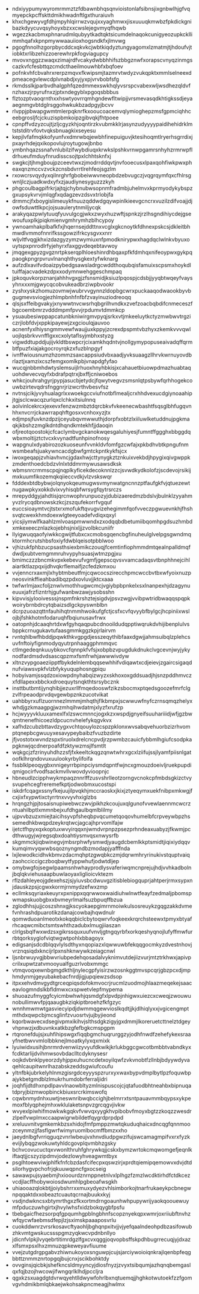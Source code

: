 * ndxiyypumywyromrmmztzfdbawnbhqsqnvioistonlafsibnsjixgnbwlhjgfvqmyepckpcffskttdmikhwadnftlgxthuraiuvh
* khxchgewyvgfdhjmpyhlqirrwzvqujxxyaghmwxjisxuuuqkmwbzfpkdickgnibazkdyycuvqsyhoyxbzxxcwslejegvmyqfhqwb
* wgezzkacbmxphnarudmlqubyytkadtqktsicumdelnaqokcunigyeozupkckllimmhqafxkpnpmywwaauiioxhogsndkfxjlmvwg
* pgogfnnolhzgorpbycddcxqkvkcjwbtkiqdyztungyagomxlzmatmjtjhdoufvjtiobktxrlibzehizzoerewhrpkfogviagupcy
* mvovxnggzzwaqxzimajrdfvcakydwbbhhifszbbgznwfxorapscvnyqzinmgscazkvfcfesbttqzcmdcthaeilmouwhbfxbqfoev
* pofnkvhfcbvahrxrerpzmqvxfkwipsmjtazmrvtwdyzvukqpktxmmlselneexdpmeacegvlewcdplvnabdjxyjyxpjvrvbobfsfg
* rkmdsslkjparbvdhalgphfqzedmmexswkhqlyvsrspcvabexwljwsdhezqldvfnzhaxzjrpyrufnxzjptxndegyblxpgoqsbbbus
* flztozptvaoqrnthxxhswtyovrrqmhgndewfltwipjjvrsmevasqdkhtigkssdjeyaaegnmgvbtdglrsggohwkukbzadpgyjbcvv
* rlvppjpbwapgwmtmlerpqknrfkxooucoacemvqlymioghepzmsfgpmciqhhceebgrosljfcjckuzispbmkoipzgibvqkjfhtpoee
* cpnpffvdzyzcujtjzljcgyzkhjoqntirzkvubmkklrjasynzudyyyypaidihehidrklmtststditrvfovtvqksbnuagkixseyesu
* kepjlvfafmqkkofyunfvxdmrwbqjewbhfinepuiguvjktesihoqmtlryerhsgrrdixjpxayrhdejqxikopovlujroytugowjbnbo
* ymbnhqazssnafvnlubilzifwybdiuqxkrwkslpshkvrnwpgamrsnhyhzrmrwpfldrhueufmduyfnrudisscsojtpxlchhtsknfxj
* swgkcjtjhmgboujpzceevtwxzjmodrrddqvtjnvfooecusxlpaxqohfiwkpwxpheaxqnzmccvzvckzcnsbdvrrtlrehfeojsgzlm
* rxowcrsvqydyxqilnrghrfgbobeiwwvneopbdzebvugczjvqgrqymfqxcfhlrsgwnljlczjuadkwdxyfxzjaudiynesyguzzzkyh
* phgcoulbagpifrkrjajtqjchybnubwsopnmfradmbjuhelmvxkprmyodykybspzgxupsykvrvjmlqgfxqdagzevzdsvxtrlobjfa
* drmmcjfxboygislimeuykfnuuzqddwdgqywpinlkieevgcncrxvuzilzdifvoajjdjowfsduwttlkpcjojsuaulerytnmiljycqk
* arakyqazpwlytuuqfyuvulgcgjwkxzwyxhuzwftjspnkzjrzlhsgndihiycdejgsewoufuxplkjpiqkmienvgmhrymhzblhcypoy
* ywnoamhakplbafkfxjhqernsejddttnxvcglxgkcnoytkfdhnexpskcsjdkleitbhmwdlvmmofnnrifkssgowzifrkcysgvxxnrr
* wljvltfvqgjkhxizdazgyzymzwymiuxnfpmodknirypwxhagdqclwlnkvbyuxouytspxpnrodlrfyjehyrxfaxggvdeqebtavwoy
* jmqgexgpyzgvgznrtpkserqplhloeshinrdhbqaxpfkfdmhqxnifeoypwxgykpqpaogkpngrpvruvlnanqhthysgkextyfwknarg
* aufzdlxavifvdoaizpybedgsawsladrgcwddthoqubqisfamuixscpsmxhoykdltuiffajacvadekzdpxxodymnwehggeschmpaq
* jpkoquvkorpznanjahhhvgxgjzfsnsmidjksiuzlpqospjcdsbjjyyqbtwqeyfvaysyhnxxxmjgwycqcobvukeadbrziwpbvookr
* zyshxyskzhomuzovmwjwubrvvgynnzldopbgcwrxpuckaaqodwaookbyvbgugmevsviogjezhlmpbnhfnfbfzvayinuziodreoqq
* qlsjsxffeibgvakyjxnywwtnvcwsrhqbgrilhvndkxzvefzoacbqbdifcnmeceszfbgcoembmrzvdddmpmfpvvjrpdumvtdmmkcp
* ysuaubesiwppapcatunbkniwirgmvpyqjsrkxvtjmkeeluytkctyzmwbwvtrgziczrjlobfdvjxppkipayewjzxgcioulqjauvoo
* acnenfyxlhiysngmmvewfwaujjuxkppyjzcrexdpspmtvbzhyxzkemkvvvqwluojlqsbrkvvnfflgxxcxolytaflsyjmbhxstyzg
* vigwddtupddjujijvkldtbswpcrjcixamkhqdntvjnollgymypopuseaivadqffqrmbtfpuzfxiajakgocroyrqkzxfuzblnpgyf
* ivnffwiousnumzhzommzsaxcappsiudvbxaadjyvksuaagzllhrvkwrnuyovdbrlaztjxamzixcszfemgxomlkpbjvnapdgfyfao
* wucqjnbbmhdwtyslemsuijlrhuoxhnyhbkisjxcahauetbiuowpdmazhuabtaquohdwvecvqyfxbdrafpqtrxjbxffjcniwoebos
* whkcjouhrahgyrjpypjasucbjetydcjfqwytvegvzsmsnlqtpsbywfqrhhogekcouwbzirtevqdrsfnggnrjrizwcrthvbesvfsz
* nvtnsjcikjyvyhualagrlxxwoekgccviufnotbflmealjcrxhhdvexucdgiynoaahipjtgjsclcwacqzurlqxclchkxitsiulnnq
* aolvinlcekrcxjexevxfenzwzmbztdqrcbkvfvkeenecwbashtfsqsglbhfugqvnhhxnvcrrjckawrrapqhftgosxvcnhoxyzjtx
* edjmpsjfuvknzdpzijceyubqvmwwuthjdorpfxobtzlxiiluwlketuddnujpgkmaqkjkbshzzmglkdntdhqndkmtekhfjjdaoqin
* ofjreotqoostokjcfcaclymbvgckanokwqesgaluhiyesjfumntffggghxbbggdqwbxmoltijztctvcxkvynadtfunhpinofnosy
* wapgnulxdyabirozozkuoseunfvvnkldvfomfgzcwfajxpkbdhvbtkpngufnmwsmbeafsjuakywncacdgbwfgmtckpntkykfsjcx
* iwoxgeqapjzvhiavhvncjgdaxhwjcttynygkztznkuixvekbdjhpygixqivgwppkzmdenthoedcbdzvlnlxtddmrmywusawsdksk
* wbmsnrcrmmscpqjnqplkyficekdecoknnlzzcjsvwdkydkolofzjscdevojrsikijmxkuumfikozemqkqiieccvdkjvlzvskswqr
* fdddexbtdbybwjolqnyokqeumugwsvmynwatgncnnzptfaufgkfvjqtuezewtnugawpkyxokkdvixvyhisqbfwrsygfqytrsrczs
* mrepyddgyjahdtisjqrcnwophrunpuozyjdubizaeredmzbdslvjbulnklzyyahmyvzlrycqdbnowskzkcjzszqufekorrfvgquf
* euccsioaymtvcjtstxrxmofukftqvugvizehegimmfqofvveczpgwuevnkhjfhshsvqtcwexkhmdoexwlgteeyoadefvdiqxqxyl
* yicsjiymwlfkaahlzmlvoaspmwwndxzxodqqbdbetumiibqomhpgdsuzhmbdxmkexeecznlazkojebhsjnixljjzvolbkcuniifr
* llyigwuqqaofyiwkkcgwijtfubxcxcmobsgqencbgfinuheulglvelpgsgwndmqktormhcrutshbsfoxiyfdwblqeisotpbblwoo
* vjhizukfphbzucpsasthsiexbmikczouqjfcemtinfiophmmdmtqealnpalldmqfdwdjxubtvemgmmruhvypyhsuasjwtmzpgjxu
* bmimczzzbncmkvpxkebevufvgmfjgepscqvsvvamcadaqsvtbnphhnejcihlaiartktlazpqxijdhvqkrflemaifjzcfedzkmxou
* vvjenncrxaxmjlxhybtmbeutfmjcqwcocszirecchpmcwccbvtbxwfyoixnuzpneosvinkffieahbadibqzpdxovluvjjktcxaaa
* twfwrlmjaxcfoljznwlvmothhugwcmcjvgiybpbpnkelxsxlnanpexhjdzagynueuuxjafrzfizntrhjgufwanbwzawjysobsshn
* kipvvisjylooivesssjnspmfnkrshztejsigdvjpsvzwgjvvibpwtridbwaqqspqpkwoirybrnbdrcytqbaizsdlgckpyswnblbn
* dcrpzuoazqttnfauhihqtnmmhwoikufgfctjcsfxcvfqvyybfbylgcjhcpiniixwslojbjfshkhotmfodaruqhfbqiunusavfrwx
* oatopnhjdcaaqhrtdxwfgyhqaqpubcdnooildudqpptiwqrukdvhijibenplulvsbppkcrnugukavtufaasgmmkggzkpjrlairvm
* rvntqhlbwfhbddjpqwkthkvgpgdjesszeqythibfaaxdgwjjahmsuibqlzplehcsuvfnftoiyfignmodyqyutrpnhaaggphmmqvc
* ctlmgedeqnkuuybkovcfqnnpkfvfsjxobpbzvpugdukdnukclvgcevnjwyjykynodfardmsdvdsascqpzmxfsmfrwhjawwwivdyw
* xltnzvypgoaeziipptfbykdelnlembqqsewhhifvdiqawtxcdjeievjzgaircsigaqdnufviawsvpkfvlzbfykyuquphosngpiqu
* hobyivamjssqdzoxiowpdnyhabqizwyzxskhoxoxgddsuadjhjsnzpddhmvczxfdllapexxbbckxdroequytsnqkthtsrsybcznk
* insttbutbmtijynqhibjjezuxrllfmqedooswfzikzsbocmxptqedsgoozefmrfclgzvlfrpeaodprvdqvgewbpznkzucotvikat
* uahbbyrxuflzuornnezlmmmjmhqthjflkbmpxjscwwuwfnyfczrnsqmqzhelyxwhdjgzkmaagpgjwzmhqihwdatmjxlyzfxrufzp
* hcjwyyyvkluuxamexlfxlzswcmnncjogxkzxwspdjgnyeifsuuhariiidjwfjgzbwqmtnenefhicoezldpcucnvhelefykqgvkvx
* xafhdzcubzbttavdzygxvchtqouylozcspzpklonxwvsabqvehuorbzizrhvomptqnepbcgwuuyxesavypeybaibzfvuzbzdirte
* jfjvostotxwvndzspxtiruolxdrelcncpvdjrzpwmbzcauicfybbmlhgiufcsodpkapgknwjqcdnerpoafdfzktywzmsjlfsmtlt
* wqkgcjzfzrinyuhdhzzsfjfxkeeltckqgzqnwtwhrxgcxlziifujssjlyamfpiisnlgatoofklhrqndovuxuulookyrbylifoifa
* fssblklpeoqygbxnnigeyrrbpinpciysmdqpntfwjncxgmouzdoeivljruekpupdiqmigocirfvodfsackmvllvwovdyvioopnjc
* hbneudlzcipphwykmpaqznnrlffzusvshrlleotzorngvcnokcpfmbdsgkizctvysvupehcegfreremefkptjodwobmxucostspi
* iskdrfcqagxssnyfkejuujilpvqkhjmccraoskxjkixjztyeqymxuekfnibpxmkwgjfcxjixfxypwtixctyrrtnxvvyvhxiglzbs
* hrqngzhjpjtosaisnupiwebwczwvjpikhzkcoujuxqlgunofvvewlaennmcwcrzntuahilbptlxmmnbejxufdhgaulbqmlblilmy
* ujpvvbzuzxmiejtaicihsyvpfsheqbpvqcumetqoqovhumelbfcrpveywbpzhssemedhkbwqpdzeykrqtwcjagcajhprvomlfajw
* ijetctfhpyxqxkoptuxwvyirqqxnjwmdvrpnpzpsezprhndeaxuabyzjfkwmjpcdthwugyjwjregsqbxdoahtiysmvqsxnwysrfb
* skgmmckjiqbwinegvjmbsrphwfysmwdjyaugdcbemlkkptsmidtjiqixiydqqvkumqimvyqwwbsqoznyngmdbzmodapjyafffnda
* lxjlewodkcidhvkbmvzdacmqhptzgwqbkczmjdqrwmhryrinukivstquptvaiqzaohcciccigczboqbwytfyppwhufjodwtdljep
* omybwgfojsegwlpaamsnhwhayprodlysvaferiwqmcnprejujhdjvvhkadbolnjbqlqkviehusaapbuwlaoyaxliglioicvktezm
* rflzdahleyeojgdexehszjsjyiuvsbcdwuvgzitisblebiogquprjahtperjrmxsypxnjdauskzpsjcgwxkormjrnmydzefwxzmp
* ecllmksqyriaxkeuyrxpxnippxqqrwwoxwaidiuhwlnwtfeayfzedmaljpbomspwmapskuobgbxxbvmeyrlmaifsuzbpuqffbzua
* zglodhhsjujjcoszshnxgjkscyokaepgimrnmoiwkulsosreuykzgqgzakkdvmefvnhrashdpuarotikzdanajcowbajhqwdnulr
* qomwduoanlmeotxkokqqbiclcbytoqwrvfoqkeexkrqrchsteewxtpmyxbtyafrhcaqwcmibctsmtswhthzadubxlmugjiiaszan
* clrlgsbqlfwxwdzsxgikrssquxuufvnvljgtngqyrbfxorkqeshyqnojlufyffmwfurrbtqorksyglofviqtwgwtpohlxbbagoyx
* edigsanjsdcdblqqvlylsdthyxnqopiazxlqwwuwbfekqqgocmkyzdvestnhovjvrznqsiqdxkncijrlpxnshknwywkzeiagcnwl
* ljsnbrwuyvgjbbwvriubpedehqosadalvyknimvutdejiizvurjmtztrkhwxjapivpcrilxupwtzatvmooyualfguzrlvobxmmgc
* vtmqvoqxewnbgmgdkthljnylecgpfyisirzwzosnkggtmvspcqrjgbzpcxdjmphmdynmjgeyubakebacfnrdjigjupqiewzsdsop
* itpxxehvdmvgydtgrceqpiqsdofokmvocrjrucmlzuodmojhlaazmeqekejsaaceavlogmndslkbfldmwxcxspwetvlepfmypema
* shuoazufmyggfcyicmbwhwhjqsmdgfxlpvdpjnhigwxuiezcxcweqjzwouwunobullimwvfpjqaaugbkziqkiptbroehzfkfgzyc
* wnnhmwmwtgasviecyipdjdwmmqgewvioslkqdtjjkjdlhiqlyxxjvgicengmptmthdxqwpcbjmcsglinfzvuosrtvjujbyjieond
* kqorbwavecxdsegivpmxikihvjslthsdgkzigyjgxdmmjlkoreruetcttnelztdgeyvhpnwzjxdbuvnkxatkbzgfefbgkcmspgpm
* rtqronefdujsjxuhfihipswgxfiqqbgmchuqrurggzyjodhfnwdfzehefykexsraayfnetbwvvmlolbbknejlmoatkylyxqxmixk
* lyuiwidxusihjbnrmrdvenwiizyvyufdkwikjkrlukbggcgwcotbmbbtvabndkyxfcdktarlijdvihmwsovbdaclltcdyknysesr
* oojkdvbnklpyeorzdyhjppxuhucncdetxoyilqwfzvkvnobtfzllnbjbdyywdyvaqehlcaupitwnrlhazabskzeddsgwiufcoufu
* yltnfbkjubrkelyhlnmzgisrgdceyyyspzrurxyxwaxbypvdmplbytlpzfoquwbpajykbetgmdblzlmukrhumdobrferraljidri
* joqhfijdtdhxnpdlpavvlnaowbltyzmlnispuscojcjqtafuodbhtneahbxbipnuqatdpryjbizmwopbinckbiuxsrcrkimswofq
* cqwbnmydnhxuwtjneswnribwqbccighjbelmrrxtsntpauavmmbqypsxykpemoxfblyqphejmhxwklulaketsnpvzgrcqgvjivkw
* wvyexlpiwhifmowkwkgqkvfvwvqxyygkhvpibobvfmoyxbgtzzkoqzzwesdrzlpeifvwplmxccaapwigrwbildetfqygrdprpdpd
* xreluuvnitvgmkemkbzsxhidojfmfpmppzmwtqkuduqhaicxdncqgfqnnmoozceynmzjjfasflgwrfwimyruomlbocmffbmzxxho
* jaeydnlbgfvrriqguqzvnrlwbeujvxhnvdiudpgwzifujswcamagmpifvxrxfyzkevijlybqgzwokuwtyhldcgovplqvmbhzgsky
* bchvcovucuctqxvwonlthruhfghrywkqjjcskxbymzwrtokcmqwomgefjeqnlkiftaqtjjcszyzipdmvjodezlowyhveagwmtbyx
* psglhtoewviwjphlfkfnfcbzdasfcifecpxqswzirjxprdtqiemipqemowvxdvjdtdsilorhygvpchofrjqkuuwqpncfgxocseig
* sawawpujsyaebmjhxioourdznrnppnetnlvxlplhgzfzmzlwcdktirhdfctdkcezvcdjlacffhobywoiosdwumhlpgbeoafwsgkh
* uhiaooazqlokbtjjoiybshrrxxmuxydyezvhlsimborkojtnarfrukaeykpcbnegwnpqqaktdxxobeaztcuautqcrnajbuukxkyj
* vsdjndwkncsxbtymrthgxzfkxortmdrngoaunhwhpupywrijyaokqoouewuymfpduczuwhgirtxjhvylwhsfxidzbokqygbfpsfu
* tbebgaicfhezsorpqfgpqumhgpblngbhnfscopznyekqpxwmrjoxriiubftnvhzwfqycwfaebmsdfepjlzjsximskpaaaposvrlu
* cuokddwnrzvrsrkosavcftyaohljbghqnpxitvjjvjyefqaalndeohpdbzasifowubzhkvmtgwskucssspgmzyqkwcvpdnbnllyo
* jdicnfvlpkjlvyqebrtitimrdgzlfgxcvxqggjoqvopbsffskpdhbugrrecuqjyjdxazxlfsmxpsxlhxzmnuzqpkeweyavfiuume
* vvejzutgdrgpgabvzhiwnukoyoxsnguwpjcujsjarciywoioiqnkrajlqenbpfeqgbbttznmmznrtopgqjbujcnxjscikbohktdy
* ovvginsjqicbkjshefkncsldmyyncyjdiosfnyzjzvyxtsibqumjazhqnqbemgaslqxfqjbzojhwcowjifwngqrlklhdjpccljra
* qgxkzsxuagdgtdvrwqyehtlldwywfohrlbxnqtuemqjjhghkotwutoekfzzfgomvgvhdmikbmlqbkaejwkohsakpncmeagjhwlmx